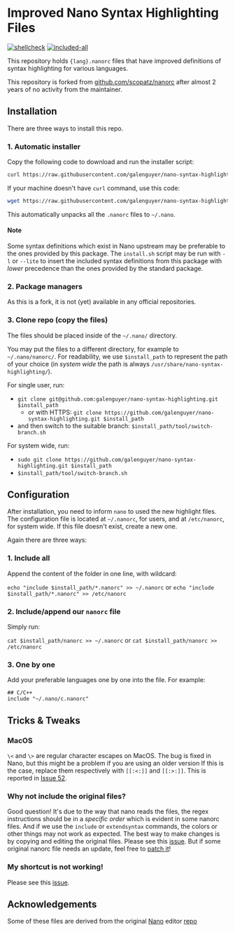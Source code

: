 # Improved Nano Syntax Highlighting Files

[![shellcheck](https://github.com/galenguyer/nano-syntax-highlighting/actions/workflows/shellcheck.yml/badge.svg)](https://github.com/galenguyer/nano-syntax-highlighting/actions/workflows/shellcheck.yml)
[![included-all](https://github.com/galenguyer/nano-syntax-highlighting/actions/workflows/include-list-check.yml/badge.svg)](https://github.com/galenguyer/nano-syntax-highlighting/actions/workflows/include-list-check.yml)

This repository holds ``{lang}.nanorc`` files that have improved definitions of syntax highlighting for various languages.

This repository is forked from [github.com/scopatz/nanorc](https://github.com/scopatz/nanorc) after almost 2 years of no activity from the maintainer.

## Installation

There are three ways to install this repo.

### 1. Automatic installer

Copy the following code to download and run the installer script:

```sh
curl https://raw.githubusercontent.com/galenguyer/nano-syntax-highlighting/master/install.sh | bash
```

If your machine doesn't have `curl` command, use this code:

```sh
wget https://raw.githubusercontent.com/galenguyer/nano-syntax-highlighting/master/install.sh -O- | bash
```

This automatically unpacks all the `.nanorc` files to `~/.nano`.

#### Note

Some syntax definitions which exist in Nano upstream may be preferable to the ones provided by this package.
The `install.sh` script may be run with `-l` or `--lite` to insert the included syntax definitions from this package with *lower* precedence than the ones provided by the standard package.

### 2. Package managers

As this is a fork, it is not (yet) available in any official repositories.

<!-- The follow table lists all systems with this package published.
Feel free to add your official package manager.

> Systems that are based in others' package managers or repositories are compatible. For example: `pacman` based systems are compatible with `Arch Linux`.

| System     | Command                                  |
| ---------- | ---------------------------------------- |
| Arch Linux | `pacman -S nano-syntax-highlighting`     | -->

### 3. Clone repo (copy the files)

The files should be placed inside of the `~/.nano/` directory.

You may put the files to a different directory, for example to `~/.nano/nanorc/`.
For readability, we use `$install_path` to represent the path of your choice (in *system wide* the path is always `/usr/share/nano-syntax-highlighting/`).

For single user, run:

- `git clone git@github.com:galenguyer/nano-syntax-highlighting.git $install_path`
  - or with HTTPS: `git clone https://github.com/galenguyer/nano-syntax-highlighting.git $install_path`
- and then switch to the suitable branch: `$install_path/tool/switch-branch.sh`

For system wide, run:

- `sudo git clone https://github.com/galenguyer/nano-syntax-highlighting.git $install_path`
- `$install_path/tool/switch-branch.sh`

## Configuration

After installation, you need to inform `nano` to used the new highlight files.
The configuration file is located at `~/.nanorc`, for users, and at `/etc/nanorc`, for system wide.
If this file doesn't exist, create a new one.

Again there are three ways:

### 1. Include all

Append the content of the folder in one line, with wildcard:

`echo "include $install_path/*.nanorc" >> ~/.nanorc` or
`echo "include $install_path/*.nanorc" >> /etc/nanorc`

### 2. Include/append our `nanorc` file

Simply run:

`cat $install_path/nanorc >> ~/.nanorc` or
`cat $install_path/nanorc >> /etc/nanorc`

### 3. One by one

Add your preferable languages one by one into the file. For example:

```
## C/C++
include "~/.nano/c.nanorc"
```

## Tricks & Tweaks

### MacOS

`\<` and `\>` are regular character escapes on MacOS.
The bug is fixed in Nano, but this might be a problem if you are using an older version
If this is the case, replace them respectively with `[[:<:]]` and `[[:>:]]`.
This is reported in [Issue 52](https://github.com/scopatz/nanorc/issues/52).

### Why not include the original files?

Good question! It's due to the way that nano reads the files, the regex instructions should be in a _specific order_ which is evident in some nanorc files.
And if we use the `include` or `extendsyntax` commands, the colors or other things may not work as expected.
The best way to make changes is by copying and editing the original files.
Please see this [issue](https://savannah.gnu.org/bugs/index.php?5698).
But if some original nanorc file needs an update, feel free to [patch it](https://savannah.gnu.org/patch/?func=additem&group=nano)!

### My shortcut is not working!

Please see this [issue](https://savannah.gnu.org/bugs/?56994).

## Acknowledgements

Some of these files are derived from the original [Nano](https://www.nano-editor.org) editor [repo](https://git.savannah.gnu.org/cgit/nano.git)
